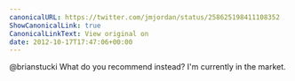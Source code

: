 ```yaml
---
canonicalURL: https://twitter.com/jmjordan/status/258625198411108352
ShowCanonicalLink: true
CanonicalLinkText: View original on
date: 2012-10-17T17:47:06+00:00
---
```

@brianstucki What do you recommend instead? I'm currently in the market.